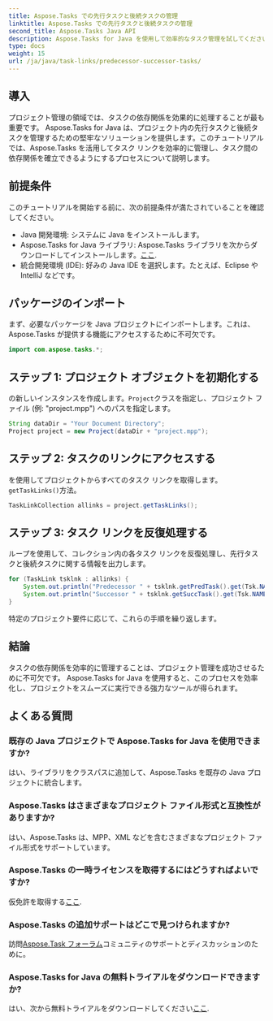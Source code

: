 ```yaml
---
title: Aspose.Tasks での先行タスクと後続タスクの管理
linktitle: Aspose.Tasks での先行タスクと後続タスクの管理
second_title: Aspose.Tasks Java API
description: Aspose.Tasks for Java を使用して効率的なタスク管理を試してください。プロジェクト内の先行タスクと後続タスクを簡単に処理できます。今すぐ無料トライアルをダウンロードしてください!
type: docs
weight: 15
url: /ja/java/task-links/predecessor-successor-tasks/
---
```

## 導入
プロジェクト管理の領域では、タスクの依存関係を効果的に処理することが最も重要です。 Aspose.Tasks for Java は、プロジェクト内の先行タスクと後続タスクを管理するための堅牢なソリューションを提供します。このチュートリアルでは、Aspose.Tasks を活用してタスク リンクを効率的に管理し、タスク間の依存関係を確立できるようにするプロセスについて説明します。
## 前提条件
このチュートリアルを開始する前に、次の前提条件が満たされていることを確認してください。
- Java 開発環境: システムに Java をインストールします。
-  Aspose.Tasks for Java ライブラリ: Aspose.Tasks ライブラリを次からダウンロードしてインストールします。[ここ](https://releases.aspose.com/tasks/java/).
- 統合開発環境 (IDE): 好みの Java IDE を選択します。たとえば、Eclipse や IntelliJ などです。
## パッケージのインポート
まず、必要なパッケージを Java プロジェクトにインポートします。これは、Aspose.Tasks が提供する機能にアクセスするために不可欠です。
```java
import com.aspose.tasks.*;
```
## ステップ 1: プロジェクト オブジェクトを初期化する
の新しいインスタンスを作成します。`Project`クラスを指定し、プロジェクト ファイル (例: "project.mpp") へのパスを指定します。
```java
String dataDir = "Your Document Directory";
Project project = new Project(dataDir + "project.mpp");
```
## ステップ 2: タスクのリンクにアクセスする
を使用してプロジェクトからすべてのタスク リンクを取得します。`getTaskLinks()`方法。
```java
TaskLinkCollection allinks = project.getTaskLinks();
```
## ステップ 3: タスク リンクを反復処理する
ループを使用して、コレクション内の各タスク リンクを反復処理し、先行タスクと後続タスクに関する情報を出力します。
```java
for (TaskLink tsklnk : allinks) {
    System.out.println("Predecessor " + tsklnk.getPredTask().get(Tsk.NAME));
    System.out.println("Successor " + tsklnk.getSuccTask().get(Tsk.NAME));
}
```
特定のプロジェクト要件に応じて、これらの手順を繰り返します。
## 結論
タスクの依存関係を効率的に管理することは、プロジェクト管理を成功させるために不可欠です。 Aspose.Tasks for Java を使用すると、このプロセスを効率化し、プロジェクトをスムーズに実行できる強力なツールが得られます。
## よくある質問
### 既存の Java プロジェクトで Aspose.Tasks for Java を使用できますか?
はい、ライブラリをクラスパスに追加して、Aspose.Tasks を既存の Java プロジェクトに統合します。
### Aspose.Tasks はさまざまなプロジェクト ファイル形式と互換性がありますか?
はい、Aspose.Tasks は、MPP、XML などを含むさまざまなプロジェクト ファイル形式をサポートしています。
### Aspose.Tasks の一時ライセンスを取得するにはどうすればよいですか?
仮免許を取得する[ここ](https://purchase.aspose.com/temporary-license/).
### Aspose.Tasks の追加サポートはどこで見つけられますか?
訪問[Aspose.Task フォーラム](https://forum.aspose.com/c/tasks/15)コミュニティのサポートとディスカッションのために。
### Aspose.Tasks for Java の無料トライアルをダウンロードできますか?
はい、次から無料トライアルをダウンロードしてください[ここ](https://releases.aspose.com/).
